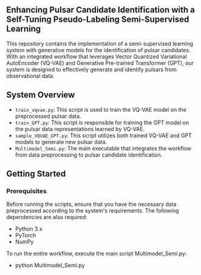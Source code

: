 ## Enhancing Pulsar Candidate Identification with a Self-Tuning Pseudo-Labeling Semi-Supervised Learning

This repository contains the implementation of a semi-supervised learning system with generative models for the identification of pulsar candidates. With an integrated workflow that leverages Vector Quantized Variational AutoEncoder (VQ-VAE) and Generative Pre-trained Transformer (GPT), our system is designed to effectively generate and identify pulsars from observational data.

## System Overview

- `train_vqvae.py`: This script is used to train the VQ-VAE model on the preprocessed pulsar data.
- `train_GPT.py`: This script is responsible for training the GPT model on the pulsar data representations learned by VQ-VAE.
- `sample_VQVAE_GPT.py`: This script utilizes both trained VQ-VAE and GPT models to generate new pulsar data.
- `Multimodel_Semi.py`: The main executable that integrates the workflow from data preprocessing to pulsar candidate identification.

## Getting Started

### Prerequisites

Before running the scripts, ensure that you have the necessary data preprocessed according to the system's requirements. The following dependencies are also required:

- Python 3.x
- PyTorch
- NumPy

To run the entire workflow, execute the main script Multimodel_Semi.py:
- python Multimodel_Semi.py

